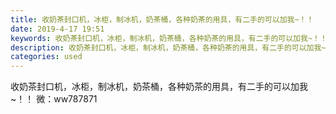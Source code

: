 ```yaml
---
title: 收奶茶封口机，冰柜，制冰机，奶茶桶，各种奶茶的用具，有二手的可以加我~！！
date: 2019-4-17 19:51
keywords: 收奶茶封口机，冰柜，制冰机，奶茶桶，各种奶茶的用具，有二手的可以加我~！！
description: 收奶茶封口机，冰柜，制冰机，奶茶桶，各种奶茶的用具，有二手的可以加我~！！微：ww787871
categories: used
---
```

<td class="t_f" id="postmessage_3532622">

收奶茶封口机，冰柜，制冰机，奶茶桶，各种奶茶的用具，有二手的可以加我~！！ 微：ww787871</td>
